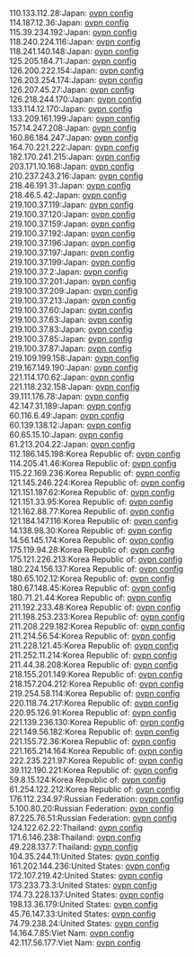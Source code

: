 110.133.112.28:Japan: [ovpn config](vpn/110_133_112_28.ovpn)  
114.187.12.36:Japan: [ovpn config](vpn/114_187_12_36.ovpn)  
115.39.234.192:Japan: [ovpn config](vpn/115_39_234_192.ovpn)  
118.240.224.116:Japan: [ovpn config](vpn/118_240_224_116.ovpn)  
118.241.140.148:Japan: [ovpn config](vpn/118_241_140_148.ovpn)  
125.205.184.71:Japan: [ovpn config](vpn/125_205_184_71.ovpn)  
126.200.222.154:Japan: [ovpn config](vpn/126_200_222_154.ovpn)  
126.203.254.174:Japan: [ovpn config](vpn/126_203_254_174.ovpn)  
126.207.45.27:Japan: [ovpn config](vpn/126_207_45_27.ovpn)  
126.218.244.170:Japan: [ovpn config](vpn/126_218_244_170.ovpn)  
133.114.12.170:Japan: [ovpn config](vpn/133_114_12_170.ovpn)  
133.209.161.199:Japan: [ovpn config](vpn/133_209_161_199.ovpn)  
157.14.247.208:Japan: [ovpn config](vpn/157_14_247_208.ovpn)  
160.86.184.247:Japan: [ovpn config](vpn/160_86_184_247.ovpn)  
164.70.221.222:Japan: [ovpn config](vpn/164_70_221_222.ovpn)  
182.170.241.215:Japan: [ovpn config](vpn/182_170_241_215.ovpn)  
203.171.10.168:Japan: [ovpn config](vpn/203_171_10_168.ovpn)  
210.237.243.216:Japan: [ovpn config](vpn/210_237_243_216.ovpn)  
218.46.191.31:Japan: [ovpn config](vpn/218_46_191_31.ovpn)  
218.46.5.42:Japan: [ovpn config](vpn/218_46_5_42.ovpn)  
219.100.37.119:Japan: [ovpn config](vpn/219_100_37_119.ovpn)  
219.100.37.120:Japan: [ovpn config](vpn/219_100_37_120.ovpn)  
219.100.37.159:Japan: [ovpn config](vpn/219_100_37_159.ovpn)  
219.100.37.192:Japan: [ovpn config](vpn/219_100_37_192.ovpn)  
219.100.37.196:Japan: [ovpn config](vpn/219_100_37_196.ovpn)  
219.100.37.197:Japan: [ovpn config](vpn/219_100_37_197.ovpn)  
219.100.37.199:Japan: [ovpn config](vpn/219_100_37_199.ovpn)  
219.100.37.2:Japan: [ovpn config](vpn/219_100_37_2.ovpn)  
219.100.37.201:Japan: [ovpn config](vpn/219_100_37_201.ovpn)  
219.100.37.209:Japan: [ovpn config](vpn/219_100_37_209.ovpn)  
219.100.37.213:Japan: [ovpn config](vpn/219_100_37_213.ovpn)  
219.100.37.60:Japan: [ovpn config](vpn/219_100_37_60.ovpn)  
219.100.37.63:Japan: [ovpn config](vpn/219_100_37_63.ovpn)  
219.100.37.83:Japan: [ovpn config](vpn/219_100_37_83.ovpn)  
219.100.37.85:Japan: [ovpn config](vpn/219_100_37_85.ovpn)  
219.100.37.87:Japan: [ovpn config](vpn/219_100_37_87.ovpn)  
219.109.199.158:Japan: [ovpn config](vpn/219_109_199_158.ovpn)  
219.167.149.190:Japan: [ovpn config](vpn/219_167_149_190.ovpn)  
221.114.170.62:Japan: [ovpn config](vpn/221_114_170_62.ovpn)  
221.118.232.158:Japan: [ovpn config](vpn/221_118_232_158.ovpn)  
39.111.176.78:Japan: [ovpn config](vpn/39_111_176_78.ovpn)  
42.147.31.189:Japan: [ovpn config](vpn/42_147_31_189.ovpn)  
60.116.6.49:Japan: [ovpn config](vpn/60_116_6_49.ovpn)  
60.139.138.12:Japan: [ovpn config](vpn/60_139_138_12.ovpn)  
60.65.15.10:Japan: [ovpn config](vpn/60_65_15_10.ovpn)  
61.213.204.22:Japan: [ovpn config](vpn/61_213_204_22.ovpn)  
112.186.145.198:Korea Republic of: [ovpn config](vpn/112_186_145_198.ovpn)  
114.205.41.46:Korea Republic of: [ovpn config](vpn/114_205_41_46.ovpn)  
115.22.169.236:Korea Republic of: [ovpn config](vpn/115_22_169_236.ovpn)  
121.145.246.224:Korea Republic of: [ovpn config](vpn/121_145_246_224.ovpn)  
121.151.187.62:Korea Republic of: [ovpn config](vpn/121_151_187_62.ovpn)  
121.151.33.95:Korea Republic of: [ovpn config](vpn/121_151_33_95.ovpn)  
121.162.88.77:Korea Republic of: [ovpn config](vpn/121_162_88_77.ovpn)  
121.184.147.116:Korea Republic of: [ovpn config](vpn/121_184_147_116.ovpn)  
14.138.98.30:Korea Republic of: [ovpn config](vpn/14_138_98_30.ovpn)  
14.56.145.174:Korea Republic of: [ovpn config](vpn/14_56_145_174.ovpn)  
175.119.94.28:Korea Republic of: [ovpn config](vpn/175_119_94_28.ovpn)  
175.121.226.213:Korea Republic of: [ovpn config](vpn/175_121_226_213.ovpn)  
180.224.156.137:Korea Republic of: [ovpn config](vpn/180_224_156_137.ovpn)  
180.65.102.12:Korea Republic of: [ovpn config](vpn/180_65_102_12.ovpn)  
180.67.148.45:Korea Republic of: [ovpn config](vpn/180_67_148_45.ovpn)  
180.71.21.44:Korea Republic of: [ovpn config](vpn/180_71_21_44.ovpn)  
211.192.233.48:Korea Republic of: [ovpn config](vpn/211_192_233_48.ovpn)  
211.198.253.233:Korea Republic of: [ovpn config](vpn/211_198_253_233.ovpn)  
211.208.229.182:Korea Republic of: [ovpn config](vpn/211_208_229_182.ovpn)  
211.214.56.54:Korea Republic of: [ovpn config](vpn/211_214_56_54.ovpn)  
211.228.121.45:Korea Republic of: [ovpn config](vpn/211_228_121_45.ovpn)  
211.252.11.214:Korea Republic of: [ovpn config](vpn/211_252_11_214.ovpn)  
211.44.38.208:Korea Republic of: [ovpn config](vpn/211_44_38_208.ovpn)  
218.155.201.149:Korea Republic of: [ovpn config](vpn/218_155_201_149.ovpn)  
218.157.204.212:Korea Republic of: [ovpn config](vpn/218_157_204_212.ovpn)  
219.254.58.114:Korea Republic of: [ovpn config](vpn/219_254_58_114.ovpn)  
220.118.74.217:Korea Republic of: [ovpn config](vpn/220_118_74_217.ovpn)  
220.95.126.91:Korea Republic of: [ovpn config](vpn/220_95_126_91.ovpn)  
221.139.236.130:Korea Republic of: [ovpn config](vpn/221_139_236_130.ovpn)  
221.149.56.182:Korea Republic of: [ovpn config](vpn/221_149_56_182.ovpn)  
221.155.72.36:Korea Republic of: [ovpn config](vpn/221_155_72_36.ovpn)  
221.165.214.164:Korea Republic of: [ovpn config](vpn/221_165_214_164.ovpn)  
222.235.221.97:Korea Republic of: [ovpn config](vpn/222_235_221_97.ovpn)  
39.112.190.221:Korea Republic of: [ovpn config](vpn/39_112_190_221.ovpn)  
59.8.15.124:Korea Republic of: [ovpn config](vpn/59_8_15_124.ovpn)  
61.254.122.212:Korea Republic of: [ovpn config](vpn/61_254_122_212.ovpn)  
176.112.234.97:Russian Federation: [ovpn config](vpn/176_112_234_97.ovpn)  
5.100.80.20:Russian Federation: [ovpn config](vpn/5_100_80_20.ovpn)  
87.225.76.51:Russian Federation: [ovpn config](vpn/87_225_76_51.ovpn)  
124.122.62.22:Thailand: [ovpn config](vpn/124_122_62_22.ovpn)  
171.6.146.238:Thailand: [ovpn config](vpn/171_6_146_238.ovpn)  
49.228.137.7:Thailand: [ovpn config](vpn/49_228_137_7.ovpn)  
104.35.244.11:United States: [ovpn config](vpn/104_35_244_11.ovpn)  
161.202.144.236:United States: [ovpn config](vpn/161_202_144_236.ovpn)  
172.107.219.42:United States: [ovpn config](vpn/172_107_219_42.ovpn)  
173.233.73.3:United States: [ovpn config](vpn/173_233_73_3.ovpn)  
174.73.228.137:United States: [ovpn config](vpn/174_73_228_137.ovpn)  
198.13.36.179:United States: [ovpn config](vpn/198_13_36_179.ovpn)  
45.76.147.33:United States: [ovpn config](vpn/45_76_147_33.ovpn)  
74.79.238.24:United States: [ovpn config](vpn/74_79_238_24.ovpn)  
14.164.7.85:Viet Nam: [ovpn config](vpn/14_164_7_85.ovpn)  
42.117.56.177:Viet Nam: [ovpn config](vpn/42_117_56_177.ovpn)  
